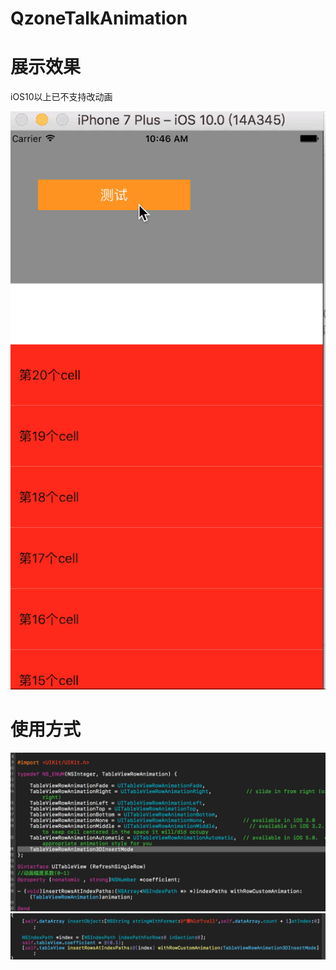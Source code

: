 # QzoneTalkAnimation
# 展示效果

iOS10以上已不支持改动画


![image](https://github.com/suoxiaoxiao/QzoneTalkAnimation/blob/master/animation.gif)


# 使用方式

![image](https://github.com/suoxiaoxiao/QzoneTalkAnimation/blob/master/enum.png)
![image](https://github.com/suoxiaoxiao/QzoneTalkAnimation/blob/master/use.png)
